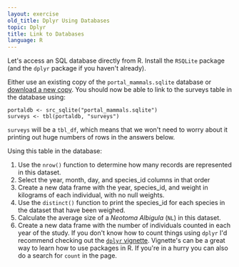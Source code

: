 ```yaml
---
layout: exercise
old_title: Dplyr Using Databases
topic: Dplyr
title: Link to Databases
language: R
---
```


Let's access an SQL database directly from R. Install the `RSQLite` package (and 
the `dplyr` package if you haven't already).

Either use an existing copy of the `portal_mammals.sqlite` database or [download
a new copy](https://ndownloader.figshare.com/files/2292171). You
should now be able to link to the surveys table in the database using:

```
portaldb <- src_sqlite("portal_mammals.sqlite")
surveys <- tbl(portaldb, "surveys")
```

`surveys` will be a `tbl_df`, which means that we won't need to worry about it
printing out huge numbers of rows in the answers below.

Using this table in the database:

1. Use the `nrow()` function to determine how many records are represented in this 
   dataset.
2. Select the year, month, day, and species_id columns in that order
3. Create a new data frame with the year, species_id, and weight in kilograms 
   of each individual, with no null weights.
4. Use the `distinct()` function to print the species_id for each
   species in the dataset that have been weighed.
5. Calculate the average size of a *Neotoma Albigula* (`NL`) in this dataset.
6. Create a new data frame with the number of individuals counted in each year
   of the study. If you don't know how to count things using `dplyr` I'd
   recommend checking out the
   [`dplyr` vignette](https://cran.rstudio.com/web/packages/dplyr/vignettes/introduction.html).
   Vignette's can be a great way to learn how to use packages in R. If you're in
   a hurry you can also do a search for `count` in the page.
